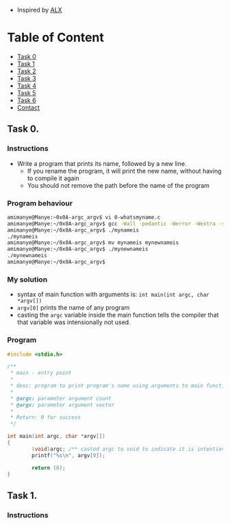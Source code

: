 + Inspired by [ALX](https://www.alxafrica.com/)

# Table of Content
+ [Task 0](#task-0)
+ [Task 1](#task-1)
+ [Task 2](#task-2)
+ [Task 3](#task-3)
+ [Task 4](#task-4)
+ [Task 5](#task-5)
+ [Task 6](#task-6)
+ [Contact](#get-in-touch-with-me)

## Task 0.
### Instructions
+ Write a program that prints its name, followed by a new line.
	+ If you rename the program, it will print the new name, without having to compile it again
	+ You should not remove the path before the name of the program

### Program behaviour
```bash
amimanye@Manye:~0x0A-argc_argv$ vi 0-whatsmyname.c
amimanye@Manye:~/0x0A-argc_argv$ gcc -Wall -pedantic -Werror -Wextra -std=gnu89 0-whatsmyname.c -o mynameis
amimanye@Manye:~/0x0A-argc_argv$ ./mynameis
./mynameis
amimanye@Manye:~/0x0A-argc_argv$ mv mynameis mynewnameis
amimanye@Manye:~/0x0A-argc_argv$ ./mynewnameis
./mynewnameis
amimanye@Manye:~/0x0A-argc_argv$
```

### My solution
+ syntax of main function with arguments is: `int main(int argc, char *argv[])`
+ `argv[0]` prints the name of any program
+ casting the `argc` variable inside the main function tells the compiler that that variable was intensionally not used.

### Program
```c
#include <stdio.h>

/**
 * main - entry point
 *
 * desc: program to print program's name using arguments to main function
 *
 * @argc: parameter argument count
 * @argv: parameter argument vector
 *
 * Return: 0 for success
 */

int main(int argc, char *argv[])
{
        (void)argc; /** casted argc to void to indicate it is intentionally unused */
        printf("%s\n", argv[0]);

        return (0);
}
```

## Task 1.
### Instructions
